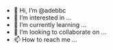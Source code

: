 - 👋 Hi, I’m @adebbc
- 👀 I’m interested in ...
- 🌱 I’m currently learning ...
- 💞️ I’m looking to collaborate on ...
- 📫 How to reach me ...

<!---
adebbc/adebbc is a ✨ special ✨ repository because its `README.md` (this file) appears on your GitHub profile.
You can click the Preview link to take a look at your changes.
--->

